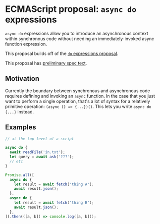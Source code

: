 # ECMAScript proposal: `async do` expressions

`async do` expressions allow you to introduce an asynchronous context within synchronous code without needing an immediately-invoked async function expression.

This proposal builds off of the [`do` expressions proposal](https://github.com/bakkot/do-expressions-v2).

This proposal has [preliminary spec text](https://tc39.github.io/proposal-async-do-expressions/).

## Motivation

Currently the boundary between synchronous and asynchronous code requires defining and invoking an `async` function. In the case that you just want to perform a single operation, that's a lot of syntax for a relatively primitive operation: `(async () => {...})()`. This lets you write `async do {...}` instead.

## Examples

```js
// at the top level of a script

async do {
  await readFile('in.txt');
  let query = await ask('???');
  // etc
}
```

```js
Promise.all([
  async do {
    let result = await fetch('thing A');
    await result.json();
  },
  async do {
    let result = await fetch('thing B');
    await result.json();
  },
]).then(([a, b]) => console.log([a, b]));
```
